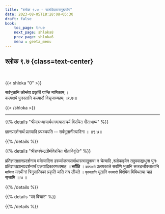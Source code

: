 ```yaml
---
title: "श्लोक ९.७ - राजविद्यराजगुह्ययोग"
date: 2023-08-05T18:28:08+05:30
draft: false
book:
    toc_page: true
    next_page: shloka8
    prev_page: shloka6
    menu : geeta_menu
---
```




## श्लोक ९.७ {class=text-center}

<br/>

{{< shloka  "0"  >}}

सर्वभूतानि कौन्तेय प्रकृतिं यान्ति मामिकाम् ।   
कल्पक्षये पुनस्तानि कल्पादौ विसृजाम्यहम् ॥९.७॥

{{< /shloka >}}

---


{{% details "श्रीमत्मध्वाचार्यभगवत्पादाचर्य विरचित  गीताभाष्य" %}}

ज्ञानप्रदर्शनार्थं प्रलयादि प्रपञ्चयति -- सर्वभूतानीत्यादिना । ॥९.७॥

{{% /details %}}



{{% details "श्रीराघवेन्द्रतीर्थविरचित गीताविवृतिः" %}}

प्रतिज्ञातज्ञानप्रदर्शनाय मयेत्यादिना हरर्व्याप्तत्वसर्वाधारत्वाद्युक्त्वा
न चेत्यादि ,श्लोकद्वयेन तदुपपाद्याधुना पुनः प्रतिज्ञातज्ञानप्रदर्शनार्थं
प्रलयादिकारणत्वमाह ॥ **सर्वेति** । `कल्पक्षये` प्रलयकाले सर्वाणि भूतानि
सजडजीवजातानि `मामिकां` मदधीनां त्रिगुणात्मिकां प्रकृतिं यांति तत्र
लीयंते । `पुनस्तानि` भूतानि `कल्पादौ` विशेषेण विविधतया चाहं
सृजामि ॥ ७ ॥ 

{{% /details %}}



{{% details "पद विचार" %}}


{{% /details %}}

